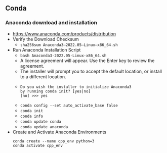 ## Conda

### Anaconda download and installation
- https://www.anaconda.com/products/distribution
- Verify the Download Checksum 
  - ``` sha256sum Anaconda3–2022.05–Linux–x86_64.sh ```
- Run Anaconda Installation Script
  - ``` bash Anaconda3-2022.05-Linux-x86_64.sh ```
  - A license agreement will appear. Use the Enter key to review the agreement.
  - The installer will prompt you to accept the default location, or install to a different location.
  - ``` 
    Do you wish the installer to initialize Anaconda3
    by running conda init? [yes|no]
    [no] >>> yes
    ```
  - ``` conda config --set auto_activate_base false ```
  - ``` conda init ``` 
  - ``` conda info ```
  - ``` conda update conda ```
  - ``` conda update anaconda ```
- Create and Activate Anaconda Environments
  ```
  conda create --name cpp_env python=3
  conda activate cpp_env
  ```